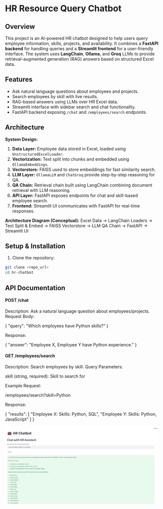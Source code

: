 # HR Resource Query Chatbot

## Overview
This project is an AI-powered HR chatbot designed to help users query employee information, skills, projects, and availability. It combines a **FastAPI backend** for handling queries and a **Streamlit frontend** for a user-friendly interface. The system uses **LangChain**, **Ollama**, and **Groq** LLMs to provide retrieval-augmented generation (RAG) answers based on structured Excel data.

## Features
- Ask natural language questions about employees and projects.
- Search employees by skill with live results.
- RAG-based answers using LLMs over HR Excel data.
- Streamlit interface with sidebar search and chat functionality.
- FastAPI backend exposing `/chat` and `/employees/search` endpoints.

## Architecture
**System Design:**
1. **Data Layer:** Employee data stored in Excel, loaded using `UnstructuredExcelLoader`.
2. **Vectorization:** Text split into chunks and embedded using `OllamaEmbeddings`.
3. **Vectorstore:** FAISS used to store embeddings for fast similarity search.
4. **LLM Layer:** `OllamaLLM` and `ChatGroq` provide step-by-step reasoning for QA.
5. **QA Chain:** Retrieval chain built using LangChain combining document retrieval with LLM reasoning.
6. **API Layer:** FastAPI exposes endpoints for chat and skill-based employee search.
7. **Frontend:** Streamlit UI communicates with FastAPI for real-time responses.

**Architecture Diagram (Conceptual):**
Excel Data → LangChain Loaders → Text Split & Embed → FAISS Vectorstore → LLM QA Chain → FastAPI → Streamlit UI


## Setup & Installation
1. Clone the repository:
```bash
git clone <repo_url>
cd hr-chatbot
```

## API Documentation

#### POST /chat

Description: Ask a natural language question about employees/projects.
Request Body:

{
  "query": "Which employees have Python skills?"
}

Response:

{
  "answer": "Employee X, Employee Y have Python experience."
}

#### GET /employees/search

Description: Search employees by skill.
Query Parameters:

skill (string, required): Skill to search for

Example Request:

/employees/search?skill=Python


Response:

{
  "results": [
    "Employee X: Skills: Python, SQL",
    "Employee Y: Skills: Python, JavaScript"
  ]
}

![Chat Interface](screenshot/image.png)

